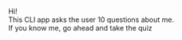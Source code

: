 Hi!<br>
This CLI app asks the user 10 questions about me.<br>
If you know me, go ahead and take the quiz
